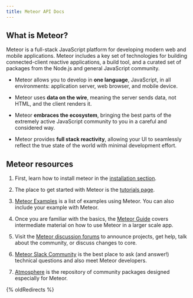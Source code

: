 ```yaml
---
title: Meteor API Docs
---
```


<!--  XXX: note that this content is somewhat duplicated on the guide, and should be updated in parallel -->
<h2 id="what-is-meteor">What is Meteor?</h2>

Meteor is a full-stack JavaScript platform for developing modern web and mobile applications. Meteor includes a key set of technologies for building connected-client reactive applications, a build tool, and a curated set of packages from the Node.js and general JavaScript community.

- Meteor allows you to develop in **one language**, JavaScript, in all environments: application server, web browser, and mobile device.

- Meteor uses **data on the wire**, meaning the server sends data, not HTML, and the client renders it.

- Meteor **embraces the ecosystem**, bringing the best parts of the extremely active JavaScript community to you in a careful and considered way.

- Meteor provides **full stack reactivity**, allowing your UI to seamlessly reflect the true state of the world with minimal development effort.

<h2 id="learning-more">Meteor resources</h2>

1. First, learn how to install meteor in the [installation section](/install.html).

1. The place to get started with Meteor is the [tutorials page](https://www.meteor.com/developers/tutorials).

1. [Meteor Examples](https://github.com/meteor/examples) is a list of examples using Meteor. You can also include your example with Meteor.
   
1. Once you are familiar with the basics, the [Meteor Guide](http://guide.meteor.com) covers intermediate material on how to use Meteor in a larger scale app.

1. Visit the [Meteor discussion forums](https://forums.meteor.com) to announce projects, get help, talk about the community, or discuss changes to core.
   
1. [Meteor Slack Community](https://join.slack.com/t/meteor-community/shared_invite/enQtODA0NTU2Nzk5MTA3LWY5NGMxMWRjZDgzYWMyMTEyYTQ3MTcwZmU2YjM5MTY3MjJkZjQ0NWRjOGZlYmIxZjFlYTA5Mjg4OTk3ODRiOTc) is the best place to ask (and answer!) technical questions and also meet Meteor developers.

1. [Atmosphere](https://atmospherejs.com) is the repository of community packages designed especially for Meteor.


{% oldRedirects %}

<!-- hidden comment to trigger a change 2 -->
